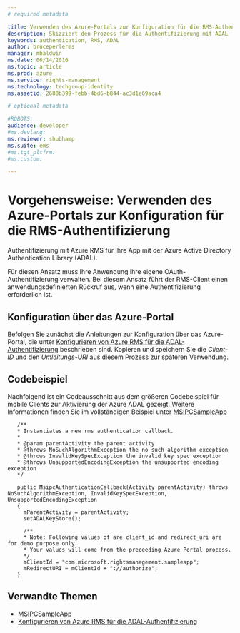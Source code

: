 ```yaml
---
# required metadata

title: Verwenden des Azure-Portals zur Konfiguration für die RMS-Authentifizierung | Azure RMS
description: Skizziert den Prozess für die Authentifizierung mit ADAL
keywords: authentication, RMS, ADAL
author: bruceperlerms
manager: mbaldwin
ms.date: 06/14/2016
ms.topic: article
ms.prod: azure
ms.service: rights-management
ms.technology: techgroup-identity
ms.assetid: 2680b399-febb-4bd6-b844-ac3d1e69aca4

# optional metadata

#ROBOTS:
audience: developer
#ms.devlang:
ms.reviewer: shubhamp
ms.suite: ems
#ms.tgt_pltfrm:
#ms.custom:

---
```


# Vorgehensweise: Verwenden des Azure-Portals zur Konfiguration für die RMS-Authentifizierung

Authentifizierung mit Azure RMS für Ihre App mit der Azure Active Directory Authentication Library (ADAL).

Für diesen Ansatz muss Ihre Anwendung ihre eigene OAuth-Authentifizierung verwalten. Bei diesem Ansatz führt der RMS-Client einen anwendungsdefinierten Rückruf aus, wenn eine Authentifizierung erforderlich ist.

## Konfiguration über das Azure-Portal
Befolgen Sie zunächst die Anleitungen zur Konfiguration über das Azure-Portal, die unter [Konfigurieren von Azure RMS für die ADAL-Authentifizierung](adal-auth.md) beschrieben sind. Kopieren und speichern Sie die *Client-ID* und den *Umleitungs-URI* aus diesem Prozess zur späteren Verwendung.

## Codebeispiel
Nachfolgend ist ein Codeausschnitt aus dem größeren Codebeispiel für mobile Clients zur Aktivierung der Azure ADAL gezeigt. Weitere Informationen finden Sie im vollständigen Beispiel unter [MSIPCSampleApp](https://github.com/AzureAD/rms-sdk-ui-for-android/tree/master/samples/MsipcSampleApp)

       /**
       * Instantiates a new rms authentication callback.
       *
       * @param parentActivity the parent activity
       * @throws NoSuchAlgorithmException the no such algorithm exception
       * @throws InvalidKeySpecException the invalid key spec exception
       * @throws UnsupportedEncodingException the unsupported encoding exception
       */

       public MsipcAuthenticationCallback(Activity parentActivity) throws NoSuchAlgorithmException, InvalidKeySpecException, UnsupportedEncodingException
       {
         mParentActivity = parentActivity;
         setADALKeyStore();

         /**
         * Note: Following values of are client_id and redirect_uri are for demo purpose only.
         * Your values will come from the preceeding Azure Portal process.
         */
         mClientId = "com.microsoft.rightsmanagement.sampleapp";
         mRedirectURI = mClientId + "://authorize";
       }


## Verwandte Themen

- [MSIPCSampleApp](https://github.com/AzureAD/rms-sdk-ui-for-android/tree/master/samples/MsipcSampleApp)
- [Konfigurieren von Azure RMS für die ADAL-Authentifizierung](adal-auth.md)


<!--HONumber=Jun16_HO2-->


